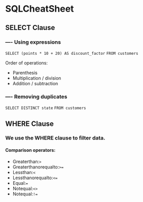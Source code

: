 # SQLCheatSheet
## SELECT Clause 
### —- Using expressions
`SELECT (points * 10 + 20) AS discount_factor`
`FROM customers`

Order of operations: 
- Parenthesis
- Multiplication / division
- Addition / subtraction 
### —- Removing duplicates
`SELECT DISTINCT state`
`FROM customers`

## WHERE Clause 
### We use the WHERE clause to filter data.
#### Comparison operators:
- Greaterthan:`>`
- Greaterthanorequalto:`>=` 
- Lessthan:`<`
- Lessthanorequalto:`<=`
- Equal:`=`
- Notequal:`<>`
- Notequal:`!=`
